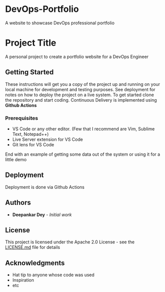 # DevOps-Portfolio 


A website to showcase DevOps professional portfolio
# Project Title

A personal project to create a portfolio website for a DevOps Engineer

## Getting Started

These instructions will get you a copy of the project up and running on your local machine for development and testing purposes.
See deployment for notes on how to deploy the project on a live system.
To get started clone the repository and start coding. Continuous Delivery is implemented using __Github Actions__

### Prerequisites

- VS Code or any other editor. (Few that I recommend are Vim, Sublime Text, Notepad++)
- Live Server extension for VS Code
- Git lens for VS Code


End with an example of getting some data out of the system or using it for a little demo


## Deployment

Deployment is done via Github Actions

## Authors

* **Deepankar Dey** - *Initial work* 

## License

This project is licensed under the Apache 2.0 License - see the [LICENSE.md](LICENSE.md) file for details

## Acknowledgments

* Hat tip to anyone whose code was used
* Inspiration
* etc

 